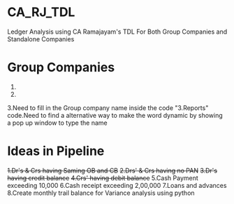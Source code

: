 # CA_RJ_TDL
Ledger Analysis using CA Ramajayam's TDL
For Both Group Companies and Standalone Companies

# Group Companies
  1.
  2.
  3.Need to fill in the Group company name inside the code "3.Reports" code.Need to find a alternative way to make the word dynamic by showing a pop up window to type the name

# Ideas in Pipeline
  ~~1.Dr's & Crs having Saming OB and CB~~
  ~~2.Drs' & Crs having no PAN~~
  ~~3.Dr's having credit balance~~
  ~~4.Crs' having debit balance~~
  5.Cash Payment exceeding 10,000
  6.Cash receipt exceeding 2,00,000
  7.Loans and advances
  8.Create monthly trail balance for Variance analysis using python 
